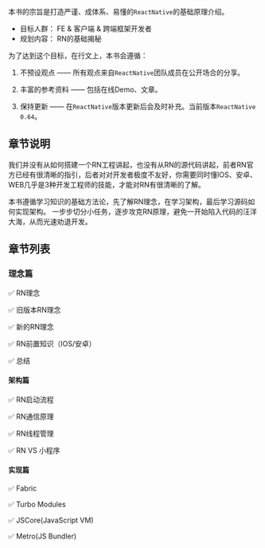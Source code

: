 本书的宗旨是打造严谨、成体系、易懂的`ReactNative`的基础原理介绍。


- 目标人群： FE & 客户端 & 跨端框架开发者
- 规划内容： RN的基础揭秘

为了达到这个目标，在行文上，本书会遵循：

1. 不预设观点 —— 所有观点来自`ReactNative`团队成员在公开场合的分享。

2. 丰富的参考资料 —— 包括在线Demo、文章。

3. 保持更新 —— 在`ReactNative`版本更新后会及时补充。当前版本`ReactNative 0.64`。


## 章节说明

我们并没有从如何搭建一个RN工程讲起，也没有从RN的源代码讲起，前者RN官方已经有很清晰的指引，后者对对开发者极度不友好，你需要同时懂IOS、安卓、WEB几乎是3种开发工程师的技能，才能对RN有很清晰的了解。

本书遵循学习知识的基础方法论，先了解RN理念，在学习架构，最后学习源码如何实现架构。 一步步切分小任务，逐步攻克RN原理，避免一开始陷入代码的汪洋大海，从而光速劝退开发。


## 章节列表

### 理念篇

✅  RN理念

✅  旧版本RN理念

✅  新的RN理念

✅  RN前置知识（IOS/安卓）

✅  总结

#### 架构篇

✅  RN启动流程

✅  RN通信原理

✅  RN线程管理

✅  RN VS 小程序


#### 实现篇

✅  Fabric

✅  Turbo Modules

✅  JSCore(JavaScript VM)

✅  Metro(JS Bundler)

